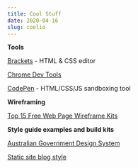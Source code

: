 ```yaml
---
title: Cool Stuff
date: 2020-04-16
slug: coolio
---
```


**Tools**

[Brackets](http://brackets.io/) - HTML & CSS editor

[Chrome Dev Tools](https://developers.google.com/web/tools/chrome-devtools)

[CodePen](https://codepen.io/pen/?editors=1100) - HTML/CSS/JS sandboxing tool

**Wireframing**

[Top 15 Free Web Page Wireframe Kits](https://colorlib.com/wp/free-web-page-wireframe-kits/)

**Style guide examples and build kits**

[Australian Government Design System](https://designsystem.gov.au/get-started/)

[Static site blog style](https://goofy-wescoff-c2d4fd.netlify.app/styleguide/)
